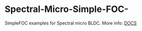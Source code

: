 # Spectral-Micro-Simple-FOC-


SimpleFOC examples for Spectral micro BLDC.
More info: [DOCS](https://source-robotics.github.io/Spectral-BLDC-docs/Guides/SIMPLEFOC%20guide/)


